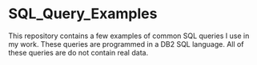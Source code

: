 # SQL_Query_Examples
This repository contains a few examples of common SQL queries I use in my work.
These queries are programmed in a DB2 SQL language.
All of these queries are do not contain real data.
